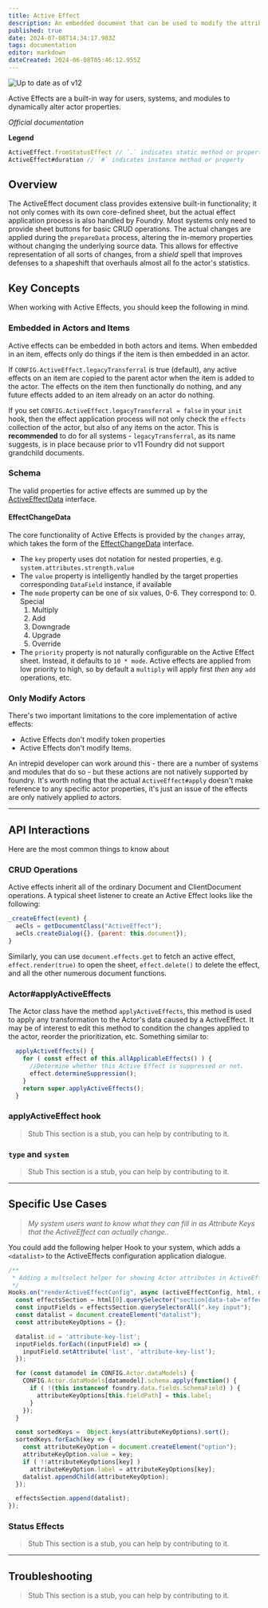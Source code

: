 ```yaml
---
title: Active Effect
description: An embedded document that can be used to modify the attributes of other documents during prepareData
published: true
date: 2024-07-08T14:34:17.983Z
tags: documentation
editor: markdown
dateCreated: 2024-06-08T05:46:12.955Z
---
```


![Up to date as of v12](https://img.shields.io/badge/FoundryVTT-v12-informational)

Active Effects are a built-in way for users, systems, and modules to dynamically alter actor properties.

*Official documentation*

**Legend**
```js
ActiveEffect.fromStatusEffect // `.` indicates static method or property
ActiveEffect#duration // `#` indicates instance method or property
```

## Overview

The ActiveEffect document class provides extensive built-in functionality; it not only comes with its own core-defined sheet, but the actual effect application process is also handled by Foundry. Most systems only need to provide sheet buttons for basic CRUD operations. The actual changes are applied during the `prepareData` process, altering the in-memory properties without changing the underlying source data. This allows for effective representation of all sorts of changes, from a *shield* spell that improves defenses to a shapeshift that overhauls almost all fo the actor's statistics.

## Key Concepts

When working with Active Effects, you should keep the following in mind.

### Embedded in Actors and Items

Active effects can be embedded in both actors and items. When embedded in an item, effects only do things if the item is then embedded in an actor.

If `CONFIG.ActiveEffect.legacyTransferral` is true (default), any active effects on an item are copied to the parent actor when the item is added to the actor. The effects on the item then functionally do nothing, and any future effects added to an item already on an actor do nothing.

If you set `CONFIG.ActiveEffect.legacyTransferral = false` in your `init` hook, then the effect application process will not only check the `effects` collection of the actor, but also of any items on the actor. This is **recommended** to do for all systems - `legacyTransferral`, as its name suggests, is in place because prior to v11 Foundry did not support grandchild documents.

### Schema

The valid properties for active effects are summed up by the [ActiveEffectData](https://foundryvtt.com/api/interfaces/foundry.types.ActiveEffectData.html) interface.

#### EffectChangeData

The core functionality of Active Effects is provided by the `changes` array, which takes the form of the [EffectChangeData](https://foundryvtt.com/api/interfaces/foundry.types.EffectChangeData.html) interface.

- The `key` property uses dot notation for nested properties, e.g. `system.attributes.strength.value`
- The `value` property is intelligently handled by the target properties corresponding `DataField` instance, if available
- The `mode` property can be one of six values, 0-6. They correspond to:
  0. Special
  1. Multiply
  2. Add
  3. Downgrade
  4. Upgrade
  5. Override
- The `priority` property is not naturally configurable on the Active Effect sheet. Instead, it defaults to `10 * mode`. Active effects are applied from low priority to high, so by default a `multiply` will apply first *then* any `add` operations, etc.

### Only Modify Actors

There's two important limitations to the core implementation of active effects:
- Active Effects don't modify token properties
- Active Effects don't modify Items.

An intrepid developer can work around this - there are a number of systems and modules that do so - but these actions are not natively supported by foundry. It's worth noting that the actual `ActiveEffect#apply` doesn't make reference to any specific actor properties, it's just an issue of the effects are only natively applied *to* actors. 

___
## API Interactions

Here are the most common things to know about 

### CRUD Operations

Active effects inherit all of the ordinary Document and ClientDocument operations. A typical sheet listener to create an Active Effect looks like the following:

```js
_createEffect(event) {
  aeCls = getDocumentClass("ActiveEffect");
  aeCls.createDialog({}, {parent: this.document});
}
```

Similarly, you can use `document.effects.get` to fetch an active effect, `effect.render(true)` to open the sheet, `effect.delete()` to delete the effect, and all the other numerous document functions.

### Actor#applyActiveEffects

The Actor class have the method `applyActiveEffects`, this method is used to apply any transformation to the Actor's data caused by a ActiveEffect.
It may be of interest to edit this method to condition the changes applied to the actor, reorder the prioritization, etc. Something similar to:
```js
  applyActiveEffects() {
    for ( const effect of this.allApplicableEffects() ) {
      //Determine whether this Active Effect is suppressed or not.
      effect.determineSuppression(); 
    }
    return super.applyActiveEffects();
  }
```

### applyActiveEffect hook

> Stub
> This section is a stub, you can help by contributing to it.

### `type` and `system`
> Stub
> This section is a stub, you can help by contributing to it.

___
## Specific Use Cases

> *My system users want to know what they can fill in as Attribute Keys that the ActiveEffect can actually change..*

You could add the following helper Hook to your system, which adds a `<datalist>` to the ActiveEffects configuration application dialogue.
```js
/**
 * Adding a multselect helper for showing Actor attributes in ActiveEffect dialogue
 */
Hooks.on("renderActiveEffectConfig", async (activeEffectConfig, html, data) => {
  const effectsSection = html[0].querySelector("section[data-tab='effects']");
  const inputFields = effectsSection.querySelectorAll(".key input");
  const datalist = document.createElement("datalist");
  const attributeKeyOptions = {};

  datalist.id = 'attribute-key-list';
  inputFields.forEach((inputField) => {
    inputField.setAttribute('list', 'attribute-key-list');
  });

  for (const datamodel in CONFIG.Actor.dataModels) {
    CONFIG.Actor.dataModels[datamodel].schema.apply(function() {
      if ( !(this instanceof foundry.data.fields.SchemaField) ) {
        attributeKeyOptions[this.fieldPath] = this.label;
      }
    });
  }

  const sortedKeys =  Object.keys(attributeKeyOptions).sort();
  sortedKeys.forEach(key => {
    const attributeKeyOption = document.createElement("option");
    attributeKeyOption.value = key;
    if ( !!attributeKeyOptions[key] )
      attributeKeyOption.label = attributeKeyOptions[key];
    datalist.appendChild(attributeKeyOption);
  });

  effectsSection.append(datalist);
});
```

### Status Effects
> Stub
> This section is a stub, you can help by contributing to it.

___
## Troubleshooting
> Stub
> This section is a stub, you can help by contributing to it.
